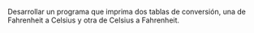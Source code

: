 
Desarrollar un programa que imprima dos tablas de conversión, una de
Fahrenheit a Celsius y otra de Celsius a Fahrenheit.
